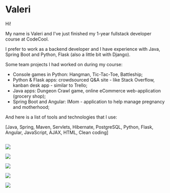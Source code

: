 # Valeri
Hi!

My name is Valeri and I've just finished my 1-year fullstack developer course at CodeCool.

I prefer to work as a backend developer and I have experience with Java, Spring Boot and Python, Flask (also a little bit with Django).


Some team projects I had worked on during my course: 

 - Console games in Python: Hangman, Tic-Tac-Toe, Battleship;
 - Python & Flask apps: crowdsourced Q&A site - like Stack Overflow, kanban desk app - similar to Trello;
 - Java apps: Dungeon Crawl game, online eCommerce web-application (grocery shop);
 - Spring Boot and Angular: IMom - application to help manage pregnancy and motherhood;


And here is a list of tools and technologies that I use:

[Java,  Spring,  Maven,  Servlets, Hibernate, PostgreSQL,  Python,  Flask,  Angular,  JavaScript,  AJAX,  HTML,  Clean coding]

<code> <img src="https://img.shields.io/badge/Java-ED8B00?style=for-the-badge&logo=java&logoColor=white" /> </code>
<code> <img src="https://img.shields.io/badge/Spring-6DB33F?style=for-the-badge&logo=spring&logoColor=white" /> </code>
<code> <img src="https://img.shields.io/badge/Python-3776AB?style=for-the-badge&logo=python&logoColor=white" /> </code>
<code> <img src="https://img.shields.io/badge/Flask-000000?style=for-the-badge&logo=flask&logoColor=white" /> </code>
<code> <img src="https://img.shields.io/badge/PostgreSQL-316192?style=for-the-badge&logo=postgresql&logoColor=white" /> </code>


